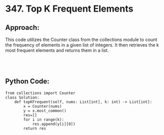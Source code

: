 # 347. Top K Frequent Elements

## Approach:
This code utilizes the Counter class from the collections module to count the frequency of elements in a given list of integers. It then retrieves the k most frequent elements and returns them in a list.


<br></br>
## Python Code:
```shell
from collections import Counter
class Solution:
    def topKFrequent(self, nums: List[int], k: int) -> List[int]:
        x = Counter(nums)
        y = x.most_common()
        res=[]
        for i in range(k):
            res.append(y[i][0])
        return res

```
